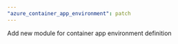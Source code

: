 ```yaml
---
"azure_container_app_environment": patch
---
```


Add new module for container app environment definition
